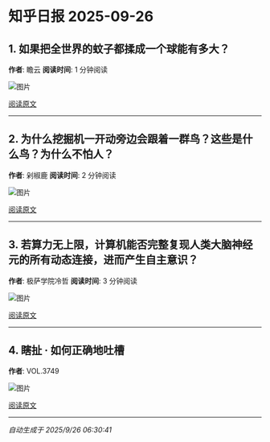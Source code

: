 # 知乎日报 2025-09-26

## 1. 如果把全世界的蚊子都揉成一个球能有多大？
**作者**: 瞻云
**阅读时间**: 1 分钟阅读

![图片](https://pic1.zhimg.com/v2-a9804dbf1fdc3ec984ed9e1443b94be6.jpg?source=8673f162)

[阅读原文](https://daily.zhihu.com/story/9784207)

---

## 2. 为什么挖掘机一开动旁边会跟着一群鸟？这些是什么鸟？为什么不怕人？
**作者**: 剁椒鹿
**阅读时间**: 2 分钟阅读

![图片](https://pic1.zhimg.com/v2-58432da29cd19c663551b3343e8a1ecf.jpg?source=8673f162)

[阅读原文](https://daily.zhihu.com/story/9784211)

---

## 3. 若算力无上限，计算机能否完整复现人类大脑神经元的所有动态连接，进而产生自主意识？
**作者**: 极萨学院冷哲
**阅读时间**: 3 分钟阅读

![图片](https://picx.zhimg.com/v2-96cf47e0319208402c4424626d81f7d8.jpg?source=8673f162)

[阅读原文](https://daily.zhihu.com/story/9784214)

---

## 4. 瞎扯 · 如何正确地吐槽
**作者**: VOL.3749

![图片](https://pica.zhimg.com/v2-8732fd7724c0e08558f70e1438aa798f.jpg?source=8673f162)

[阅读原文](https://daily.zhihu.com/story/9784221)

---

*自动生成于 2025/9/26 06:30:41*